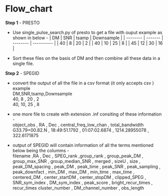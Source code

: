 # Flow_chart



**Step 1** - PRESTO

* Use single_pulse_search.py of presto to get a file with ouput example as shown in below -
  |   DM     |  SNR    |  tsamp   | Downsample |
  | -------- | ------- | -------- | ---------- |
  |   40     |   8     |   20     |     2      |
  |   40     |   10    |   25     |     8      |
  |   45     |   12    |   30     |     16     |

* Sort these files on the basis of DM and then combine all these data in a single file.

**Step 2** - SPEGID
 
* convert the output of all the file in a csv format (it only accepts csv ) example   
  DM,SNR,tsamp,Downsample  
  40, 8 , 20  ,  2  
  40, 10, 25  ,  8
  
* one more file to create with extension .inf consiting of these information -  
  object_obs , RA , Dec , central_freq_low_chan , total_bandwidth  
  G33.79+00.82.N , 18:49:51.1792 , 01:07:02.6874 , 1214.28955078 , 322.6171875
  
* output  of SPEGID will contain information of all the terms mentioned below being the columms -  
  filename  ,RA	, Dec	, SPEG_rank	,group_rank	, group_peak_DM	, group_max_SNR ,	group_median_SNR ,	merged , sizeU , size	, peak_DM_spacing	, peak_DM	, peak_time , peak_SNR ,	peak_sampling ,	peak_downfact	, min_DM	, max_DM ,	min_time ,	max_time ,	centered_DM ,	center_startDM ,	center_stopDM ,	clipped_SPEG ,	SNR_sym_index ,	DM_sym_index ,	peak_score ,	bright_recur_times ,	recur_times	cluster_number ,	DM_channel_number	, obs_length 
   



